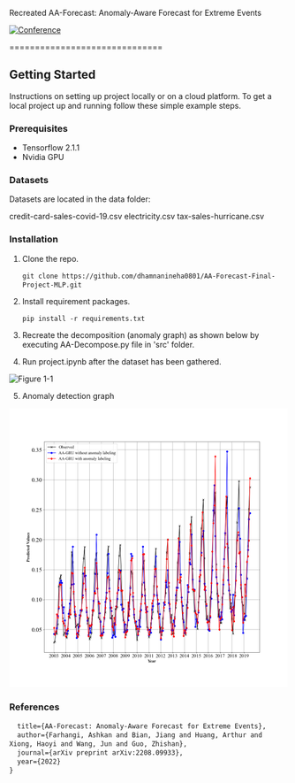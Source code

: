 Recreated AA-Forecast: Anomaly-Aware Forecast for Extreme Events

[![Conference](http://img.shields.io/badge/ECML-2022-4b44ce.svg)](https://arxiv.org/abs/2208.09933)
</div>
==============================



## Getting Started

Instructions on setting up project locally or on a cloud platform. To get a local project up and running follow these simple example steps.

### Prerequisites

- Tensorflow 2.1.1
- Nvidia GPU 
### Datasets
Datasets are located in the data folder:

credit-card-sales-covid-19.csv
electricity.csv
tax-sales-hurricane.csv

### Installation

1. Clone the repo.

   ```
   git clone https://github.com/dhamnanineha0801/AA-Forecast-Final-Project-MLP.git
   ```

2. Install requirement packages.

   ```
   pip install -r requirements.txt
   ```

3. Recreate the decomposition (anomaly graph) as shown below by executing AA-Decompose.py file in 'src' folder.


4. Run project.ipynb after the dataset has been gathered.



![Figure 1-1](https://github.com/dhamnanineha0801/AA-Forecast-Final-Project-MLP/blob/main/visualization/Decomposition.png "Figure 1-1")


5. Anomaly detection graph


![Figure 1-1](https://github.com/dhamnanineha0801/AA-Forecast-Final-Project-MLP/blob/main/output/Hotel_Urban_CollierDropOut_0.3.png "Figure 1-1")


### References

```@article{farhangi2022aa,
  title={AA-Forecast: Anomaly-Aware Forecast for Extreme Events},
  author={Farhangi, Ashkan and Bian, Jiang and Huang, Arthur and Xiong, Haoyi and Wang, Jun and Guo, Zhishan},
  journal={arXiv preprint arXiv:2208.09933},
  year={2022}
}
```



